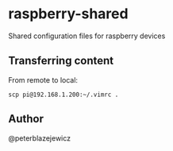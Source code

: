 # raspberry-shared

Shared configuration files for raspberry devices

## Transferring content

From remote to local:
```
scp pi@192.168.1.200:~/.vimrc .
```

## Author
@peterblazejewicz